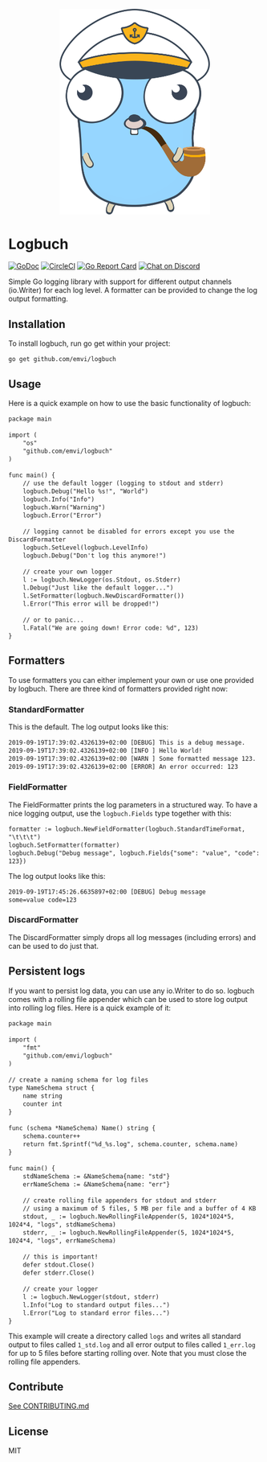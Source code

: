 <p align="center">
    <img src="logbuchgopher.svg" width="300px" />
</p>

# Logbuch

[![GoDoc](https://godoc.org/github.com/emvi/logbuch?status.svg)](https://godoc.org/github.com/emvi/logbuch)
[![CircleCI](https://circleci.com/gh/emvi/logbuch.svg?style=svg)](https://circleci.com/gh/emvi/logbuch)
[![Go Report Card](https://goreportcard.com/badge/github.com/emvi/logbuch)](https://goreportcard.com/report/github.com/emvi/logbuch)
<a href="https://discord.gg/fAYm4Cz"><img src="https://img.shields.io/discord/739184135649886288?logo=discord" alt="Chat on Discord"></a>

Simple Go logging library with support for different output channels (io.Writer) for each log level. A formatter can be provided to change the log output formatting.

## Installation

To install logbuch, run go get within your project:

```
go get github.com/emvi/logbuch
```

## Usage

Here is a quick example on how to use the basic functionality of logbuch:

```
package main

import (
    "os"
    "github.com/emvi/logbuch"
)

func main() {
    // use the default logger (logging to stdout and stderr)
    logbuch.Debug("Hello %s!", "World")
    logbuch.Info("Info")
    logbuch.Warn("Warning")
    logbuch.Error("Error")

    // logging cannot be disabled for errors except you use the DiscardFormatter
    logbuch.SetLevel(logbuch.LevelInfo)
    logbuch.Debug("Don't log this anymore!")

    // create your own logger
    l := logbuch.NewLogger(os.Stdout, os.Stderr)
    l.Debug("Just like the default logger...")
    l.SetFormatter(logbuch.NewDiscardFormatter())
    l.Error("This error will be dropped!")
    
    // or to panic...
    l.Fatal("We are going down! Error code: %d", 123)
}
```

## Formatters

To use formatters you can either implement your own or use one provided by logbuch. There are three kind of formatters provided right now:

### StandardFormatter

This is the default. The log output looks like this:

```
2019-09-19T17:39:02.4326139+02:00 [DEBUG] This is a debug message.
2019-09-19T17:39:02.4326139+02:00 [INFO ] Hello World!
2019-09-19T17:39:02.4326139+02:00 [WARN ] Some formatted message 123.
2019-09-19T17:39:02.4326139+02:00 [ERROR] An error occurred: 123
```

### FieldFormatter

The FieldFormatter prints the log parameters in a structured way. To have a nice logging output, use the `logbuch.Fields` type together with this:

```
formatter := logbuch.NewFieldFormatter(logbuch.StandardTimeFormat, "\t\t\t")
logbuch.SetFormatter(formatter)
logbuch.Debug("Debug message", logbuch.Fields{"some": "value", "code": 123})
```

The log output looks like this:

```
2019-09-19T17:45:26.6635897+02:00 [DEBUG] Debug message				 some=value code=123
```

### DiscardFormatter

The DiscardFormatter simply drops all log messages (including errors) and can be used to do just that.

## Persistent logs

If you want to persist log data, you can use any io.Writer to do so. logbuch comes with a rolling file appender which can be used to store log output into rolling log files. Here is a quick example of it:

```
package main

import (
    "fmt"
    "github.com/emvi/logbuch"
)

// create a naming schema for log files
type NameSchema struct {
    name string
    counter int
}

func (schema *NameSchema) Name() string {
    schema.counter++
    return fmt.Sprintf("%d_%s.log", schema.counter, schema.name)
}

func main() {
    stdNameSchema := &NameSchema{name: "std"}
    errNameSchema := &NameSchema{name: "err"}

    // create rolling file appenders for stdout and stderr
    // using a maximum of 5 files, 5 MB per file and a buffer of 4 KB
    stdout, _ := logbuch.NewRollingFileAppender(5, 1024*1024*5, 1024*4, "logs", stdNameSchema)
    stderr, _ := logbuch.NewRollingFileAppender(5, 1024*1024*5, 1024*4, "logs", errNameSchema)

    // this is important!
    defer stdout.Close()
    defer stderr.Close()

    // create your logger
    l := logbuch.NewLogger(stdout, stderr)
    l.Info("Log to standard output files...")
    l.Error("Log to standard error files...")
}
```

This example will create a directory called `logs` and writes all standard output to files called `1_std.log` and all error output to files called `1_err.log` for up to 5 files before starting rolling over.
Note that you must close the rolling file appenders.

## Contribute

[See CONTRIBUTING.md](CONTRIBUTING.md)

## License

MIT
